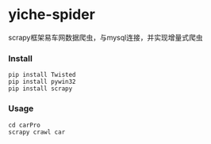 # yiche-spider
scrapy框架易车网数据爬虫，与mysql连接，并实现增量式爬虫
### Install
    pip install Twisted
    pip install pywin32
    pip install scrapy
        
### Usage  
    cd carPro
    scrapy crawl car

